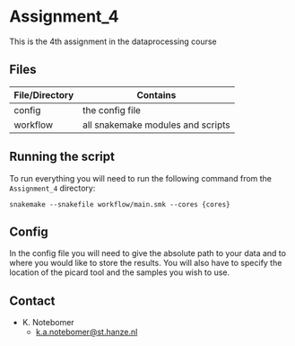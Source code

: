 # Assignment_4 #
This is the 4th assignment in the dataprocessing course

## Files
|File/Directory                 |Contains                               |  
|---                            |---                                    |
|config                         |the config file                        |
|workflow                       |all snakemake modules and scripts      |

## Running the script
To run everything you will need to run the following command from the ``Assignment_4`` directory:
``` 
snakemake --snakefile workflow/main.smk --cores {cores}
```

## Config
In the config file you will need to give the absolute path to your data and to where you would
like to store the results. You will also have to specify the location of the picard
tool and the samples you wish to use.

## Contact

* K. Notebomer
  * k.a.notebomer@st.hanze.nl